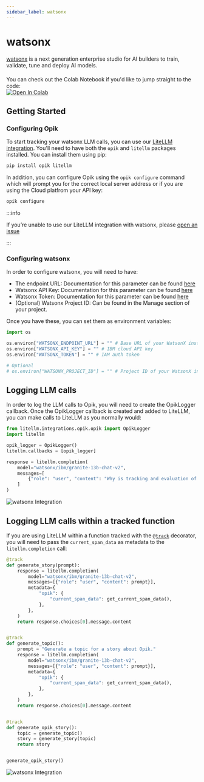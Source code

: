 ```yaml
---
sidebar_label: watsonx
---
```


# watsonx

[watsonx](https://www.ibm.com/products/watsonx-ai) is a next generation enterprise studio for AI builders to train, validate, tune and deploy AI models.

<div style="display: flex; align-items: center; flex-wrap: wrap; margin: 20px 0;">
  <span style="margin-right: 10px;">You can check out the Colab Notebook if you'd like to jump straight to the code:</span>
  <a href="https://colab.research.google.com/github/comet-ml/opik/blob/main/apps/opik-documentation/documentation/docs/cookbook/watsonx.ipynb" target="_blank" rel="noopener noreferrer">
    <img src="https://colab.research.google.com/assets/colab-badge.svg" alt="Open In Colab" style="vertical-align: middle;"/>
  </a>
</div>

## Getting Started

### Configuring Opik

To start tracking your watsonx LLM calls, you can use our [LiteLLM integration](/docs/opik/tracing/integrations/litellm). You'll need to have both the `opik` and `litellm` packages installed. You can install them using pip:

```bash
pip install opik litellm
```

In addition, you can configure Opik using the `opik configure` command which will prompt you for the correct local server address or if you are using the Cloud platfrom your API key:

```bash
opik configure
```

:::info

If you’re unable to use our LiteLLM integration with watsonx, please [open an issue](https://github.com/comet-ml/opik/issues/new/choose)

:::


### Configuring watsonx

In order to configure watsonx, you will need to have:
- The endpoint URL: Documentation for this parameter can be found [here](https://cloud.ibm.com/apidocs/watsonx-ai#endpoint-url)
- Watsonx API Key: Documentation for this parameter can be found [here](https://cloud.ibm.com/docs/account?topic=account-userapikey&interface=ui)
- Watsonx Token: Documentation for this parameter can be found [here](https://cloud.ibm.com/docs/account?topic=account-iamtoken_from_apikey#iamtoken_from_apikey)
- (Optional) Watsonx Project ID: Can be found in the Manage section of your project.

Once you have these, you can set them as environment variables:

```python
import os

os.environ["WATSONX_ENDPOINT_URL"] = "" # Base URL of your WatsonX instance 
os.environ["WATSONX_API_KEY"] = "" # IBM cloud API key
os.environ["WATSONX_TOKEN"] = "" # IAM auth token

# Optional
# os.environ["WATSONX_PROJECT_ID"] = "" # Project ID of your WatsonX instance
```

## Logging LLM calls

In order to log the LLM calls to Opik, you will need to create the OpikLogger callback. Once the OpikLogger callback is created and added to LiteLLM, you can make calls to LiteLLM as you normally would:

```python
from litellm.integrations.opik.opik import OpikLogger
import litellm

opik_logger = OpikLogger()
litellm.callbacks = [opik_logger]

response = litellm.completion(
    model="watsonx/ibm/granite-13b-chat-v2",
    messages=[
        {"role": "user", "content": "Why is tracking and evaluation of LLMs important?"}
    ]
)
```

![watsonx Integration](/img/cookbook/watsonx_trace_cookbook.png)

## Logging LLM calls within a tracked function

If you are using LiteLLM within a function tracked with the [`@track`](/tracing/log_traces#using-function-decorators) decorator, you will need to pass the `current_span_data` as metadata to the `litellm.completion` call:

```python
@track
def generate_story(prompt):
    response = litellm.completion(
        model="watsonx/ibm/granite-13b-chat-v2",
        messages=[{"role": "user", "content": prompt}],
        metadata={
            "opik": {
                "current_span_data": get_current_span_data(),
            },
        },
    )
    return response.choices[0].message.content


@track
def generate_topic():
    prompt = "Generate a topic for a story about Opik."
    response = litellm.completion(
        model="watsonx/ibm/granite-13b-chat-v2",
        messages=[{"role": "user", "content": prompt}],
        metadata={
            "opik": {
                "current_span_data": get_current_span_data(),
            },
        },
    )
    return response.choices[0].message.content


@track
def generate_opik_story():
    topic = generate_topic()
    story = generate_story(topic)
    return story


generate_opik_story()
```

![watsonx Integration](/img/cookbook/watsonx_trace_decorator_cookbook.png)
